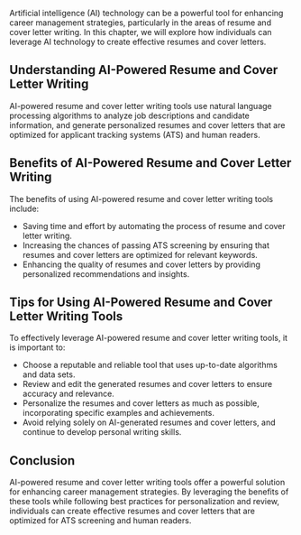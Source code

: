 
Artificial intelligence (AI) technology can be a powerful tool for enhancing career management strategies, particularly in the areas of resume and cover letter writing. In this chapter, we will explore how individuals can leverage AI technology to create effective resumes and cover letters.

Understanding AI-Powered Resume and Cover Letter Writing
--------------------------------------------------------

AI-powered resume and cover letter writing tools use natural language processing algorithms to analyze job descriptions and candidate information, and generate personalized resumes and cover letters that are optimized for applicant tracking systems (ATS) and human readers.

Benefits of AI-Powered Resume and Cover Letter Writing
------------------------------------------------------

The benefits of using AI-powered resume and cover letter writing tools include:

* Saving time and effort by automating the process of resume and cover letter writing.
* Increasing the chances of passing ATS screening by ensuring that resumes and cover letters are optimized for relevant keywords.
* Enhancing the quality of resumes and cover letters by providing personalized recommendations and insights.

Tips for Using AI-Powered Resume and Cover Letter Writing Tools
---------------------------------------------------------------

To effectively leverage AI-powered resume and cover letter writing tools, it is important to:

* Choose a reputable and reliable tool that uses up-to-date algorithms and data sets.
* Review and edit the generated resumes and cover letters to ensure accuracy and relevance.
* Personalize the resumes and cover letters as much as possible, incorporating specific examples and achievements.
* Avoid relying solely on AI-generated resumes and cover letters, and continue to develop personal writing skills.

Conclusion
----------

AI-powered resume and cover letter writing tools offer a powerful solution for enhancing career management strategies. By leveraging the benefits of these tools while following best practices for personalization and review, individuals can create effective resumes and cover letters that are optimized for ATS screening and human readers.
